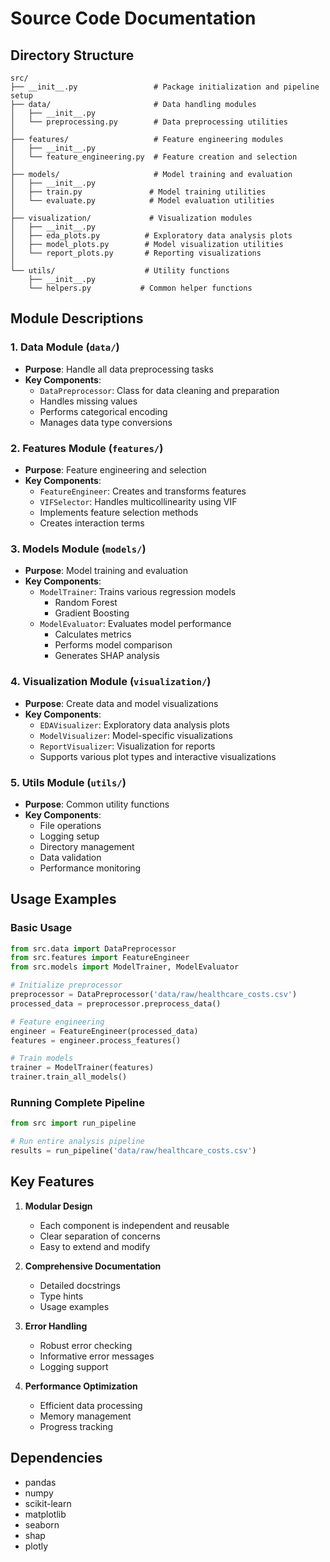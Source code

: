# Source Code Documentation

## Directory Structure

```
src/
├── __init__.py                 # Package initialization and pipeline setup
├── data/                       # Data handling modules
│   ├── __init__.py
│   └── preprocessing.py        # Data preprocessing utilities
│
├── features/                   # Feature engineering modules
│   ├── __init__.py
│   └── feature_engineering.py  # Feature creation and selection
│
├── models/                     # Model training and evaluation
│   ├── __init__.py
│   ├── train.py               # Model training utilities
│   └── evaluate.py            # Model evaluation utilities
│
├── visualization/             # Visualization modules
│   ├── __init__.py
│   ├── eda_plots.py          # Exploratory data analysis plots
│   ├── model_plots.py        # Model visualization utilities
│   └── report_plots.py       # Reporting visualizations
│
└── utils/                    # Utility functions
    ├── __init__.py
    └── helpers.py           # Common helper functions
```

## Module Descriptions

### 1. Data Module (`data/`)
- **Purpose**: Handle all data preprocessing tasks
- **Key Components**:
  - `DataPreprocessor`: Class for data cleaning and preparation
  - Handles missing values
  - Performs categorical encoding
  - Manages data type conversions

### 2. Features Module (`features/`)
- **Purpose**: Feature engineering and selection
- **Key Components**:
  - `FeatureEngineer`: Creates and transforms features
  - `VIFSelector`: Handles multicollinearity using VIF
  - Implements feature selection methods
  - Creates interaction terms

### 3. Models Module (`models/`)
- **Purpose**: Model training and evaluation
- **Key Components**:
  - `ModelTrainer`: Trains various regression models
    - Random Forest
    - Gradient Boosting
  - `ModelEvaluator`: Evaluates model performance
    - Calculates metrics
    - Performs model comparison
    - Generates SHAP analysis

### 4. Visualization Module (`visualization/`)
- **Purpose**: Create data and model visualizations
- **Key Components**:
  - `EDAVisualizer`: Exploratory data analysis plots
  - `ModelVisualizer`: Model-specific visualizations
  - `ReportVisualizer`: Visualization for reports
  - Supports various plot types and interactive visualizations

### 5. Utils Module (`utils/`)
- **Purpose**: Common utility functions
- **Key Components**:
  - File operations
  - Logging setup
  - Directory management
  - Data validation
  - Performance monitoring

## Usage Examples

### Basic Usage
```python
from src.data import DataPreprocessor
from src.features import FeatureEngineer
from src.models import ModelTrainer, ModelEvaluator

# Initialize preprocessor
preprocessor = DataPreprocessor('data/raw/healthcare_costs.csv')
processed_data = preprocessor.preprocess_data()

# Feature engineering
engineer = FeatureEngineer(processed_data)
features = engineer.process_features()

# Train models
trainer = ModelTrainer(features)
trainer.train_all_models()
```

### Running Complete Pipeline
```python
from src import run_pipeline

# Run entire analysis pipeline
results = run_pipeline('data/raw/healthcare_costs.csv')
```

## Key Features

1. **Modular Design**
   - Each component is independent and reusable
   - Clear separation of concerns
   - Easy to extend and modify

2. **Comprehensive Documentation**
   - Detailed docstrings
   - Type hints
   - Usage examples

3. **Error Handling**
   - Robust error checking
   - Informative error messages
   - Logging support

4. **Performance Optimization**
   - Efficient data processing
   - Memory management
   - Progress tracking

## Dependencies

- pandas
- numpy
- scikit-learn
- matplotlib
- seaborn
- shap
- plotly
